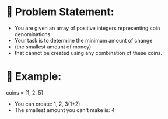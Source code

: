 # 🧩 Problem Statement:
- You are given an array of positive integers representing coin denominations.
- Your task is to determine the minimum amount of change 
- (the smallest amount of money) 
- that cannot be created using any combination of these coins.

# 🧠 Example:
coins = [1, 2, 5]
- You can create: 1, 2, 3(1+2)
- The smallest amount you can't make is: 4
